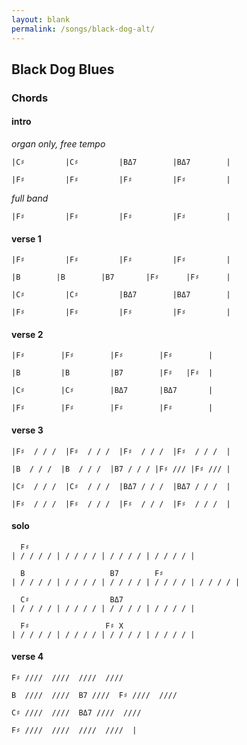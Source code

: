 ```yaml
---
layout: blank
permalink: /songs/black-dog-alt/
---
```


Black Dog Blues
---------------

### Chords ###

#### intro

*organ only, free tempo*

    |C♯         |C♯         |BΔ7        |BΔ7        |

    |F♯         |F♯         |F♯         |F♯         |

*full band*

    |F♯         |F♯         |F♯         |F♯         |

#### verse 1

    |F♯         |F♯         |F♯         |F♯         |

    |B        |B        |B7       |F♯      |F♯      |

    |C♯         |C♯         |BΔ7        |BΔ7        |

    |F♯         |F♯         |F♯         |F♯         |

#### verse 2

    |F♯        |F♯        |F♯        |F♯        |

    |B         |B         |B7        |F♯   |F♯  |

    |C♯        |C♯        |BΔ7       |BΔ7       |

    |F♯        |F♯        |F♯        |F♯        |

#### verse 3

    |F♯  / / /  |F♯  / / /  |F♯  / / /  |F♯  / / /  |

    |B  / / /  |B  / / /  |B7 / / / |F♯ /// |F♯ /// |

    |C♯  / / /  |C♯  / / /  |BΔ7 / / /  |BΔ7 / / /  |

    |F♯  / / /  |F♯  / / /  |F♯  / / /  |F♯  / / /  |

#### solo

      F♯ 
    | / / / / | / / / / | / / / / | / / / / |

      B                   B7        F♯         
    | / / / / | / / / / | / / / / | / / / / | / / / / |

      C♯                  BΔ7
    | / / / / | / / / / | / / / / | / / / / |

      F♯                 F♯ X
    | / / / / | / / / / | / / / / | / / / / |

#### verse 4

    F♯ ////  ////  ////  ////

    B  ////  ////  B7 ////  F♯ ////  ////
    
    C♯ ////  ////  BΔ7 ////  ////

    F♯ ////  ////  ////  ////  |
